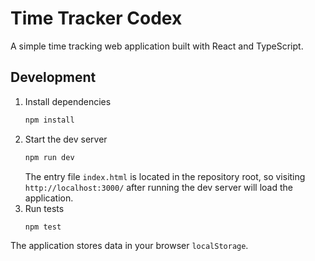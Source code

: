 # Time Tracker Codex

A simple time tracking web application built with React and TypeScript.

## Development

1. Install dependencies
   ```bash
   npm install
   ```
2. Start the dev server
   ```bash
   npm run dev
   ```
   The entry file `index.html` is located in the repository root, so visiting
   `http://localhost:3000/` after running the dev server will load the
   application.
3. Run tests
   ```bash
   npm test
   ```

The application stores data in your browser `localStorage`.
